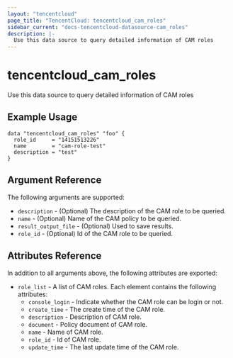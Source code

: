 ```yaml
---
layout: "tencentcloud"
page_title: "TencentCloud: tencentcloud_cam_roles"
sidebar_current: "docs-tencentcloud-datasource-cam_roles"
description: |-
  Use this data source to query detailed information of CAM roles
---
```


# tencentcloud_cam_roles

Use this data source to query detailed information of CAM roles

## Example Usage

```hcl
data "tencentcloud_cam_roles" "foo" {
  role_id     = "14151513226"
  name        = "cam-role-test"
  description = "test"
}
```

## Argument Reference

The following arguments are supported:

* `description` - (Optional) The description of the CAM role to be queried.
* `name` - (Optional) Name of the CAM policy to be queried.
* `result_output_file` - (Optional) Used to save results.
* `role_id` - (Optional) Id of the CAM role to be queried.

## Attributes Reference

In addition to all arguments above, the following attributes are exported:

* `role_list` - A list of CAM roles. Each element contains the following attributes:
  * `console_login` - Indicate whether the CAM role can be login or not.
  * `create_time` - The create time of the CAM role.
  * `description` - Description of CAM role.
  * `document` - Policy document of CAM role.
  * `name` - Name of CAM role.
  * `role_id` - Id of CAM role.
  * `update_time` - The last update time of the CAM role.


